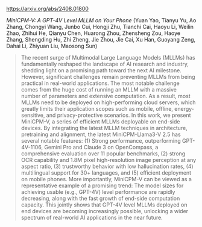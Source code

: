 https://arxiv.org/abs/2408.01800

*MiniCPM-V: A GPT-4V Level MLLM on Your Phone* (Yuan Yao, Tianyu Yu, Ao Zhang, Chongyi Wang, Junbo Cui, Hongji Zhu, Tianchi Cai, Haoyu Li, Weilin Zhao, Zhihui He, Qianyu Chen, Huarong Zhou, Zhensheng Zou, Haoye Zhang, Shengding Hu, Zhi Zheng, Jie Zhou, Jie Cai, Xu Han, Guoyang Zeng, Dahai Li, Zhiyuan Liu, Maosong Sun)

> The recent surge of Multimodal Large Language Models (MLLMs) has fundamentally reshaped the landscape of AI research and industry, shedding light on a promising path toward the next AI milestone. However, significant challenges remain preventing MLLMs from being practical in real-world applications. The most notable challenge comes from the huge cost of running an MLLM with a massive number of parameters and extensive computation. As a result, most MLLMs need to be deployed on high-performing cloud servers, which greatly limits their application scopes such as mobile, offline, energy-sensitive, and privacy-protective scenarios. In this work, we present MiniCPM-V, a series of efficient MLLMs deployable on end-side devices. By integrating the latest MLLM techniques in architecture, pretraining and alignment, the latest MiniCPM-Llama3-V 2.5 has several notable features: (1) Strong performance, outperforming GPT-4V-1106, Gemini Pro and Claude 3 on OpenCompass, a comprehensive evaluation over 11 popular benchmarks, (2) strong OCR capability and 1.8M pixel high-resolution image perception at any aspect ratio, (3) trustworthy behavior with low hallucination rates, (4) multilingual support for 30+ languages, and (5) efficient deployment on mobile phones. More importantly, MiniCPM-V can be viewed as a representative example of a promising trend: The model sizes for achieving usable (e.g., GPT-4V) level performance are rapidly decreasing, along with the fast growth of end-side computation capacity. This jointly shows that GPT-4V level MLLMs deployed on end devices are becoming increasingly possible, unlocking a wider spectrum of real-world AI applications in the near future.

